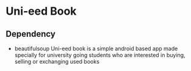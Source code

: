 # Uni-eed Book
## Dependency
- beautifulsoup
Uni-eed book is a simple android based app made specially for university going students who are interested in buying, selling or exchanging used books 
